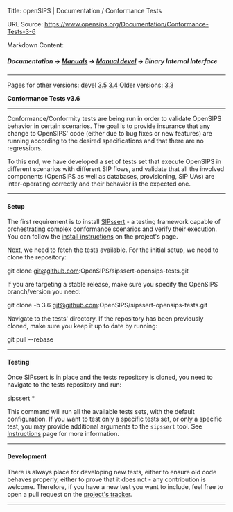Title: openSIPS | Documentation / Conformance Tests

URL Source: https://www.opensips.org/Documentation/Conformance-Tests-3-6

Markdown Content:
##### Documentation -\> [Manuals](https://www.opensips.org/Documentation/Manuals "Manuals") -\> [Manual devel](https://www.opensips.org/Documentation/Manual-3-6 "OpenSIPS Manual - 3.6") -\> Binary Internal Interface

* * *

Pages for other versions: devel [3.5](https://www.opensips.org/Documentation/Conformance-Tests-3-5 "Conformance Tests - 3.5") [3.4](https://www.opensips.org/Documentation/Conformance-Tests-3-4 "Conformance Tests - 3.4") Older versions: [3.3](https://www.opensips.org/Documentation/Conformance-Tests-3-3 "Conformance Tests - 3.3")

**Conformance Tests v3.6**

* * *

Conformance/Conformity tests are being run in order to validate OpenSIPS behavior in certain scenarios. The goal is to provide insurance that any change to OpenSIPS' code (either due to bug fixes or new features) are running according to the desired specifications and that there are no regressions.

To this end, we have developed a set of tests set that execute OpenSIPS in different scenarios with different SIP flows, and validate that all the involved components (OpenSIPS as well as databases, provisioning, SIP UAs) are inter-operating correctly and their behavior is the expected one.

* * *

#### Setup

The first requirement is to install [SIPssert](https://github.com/OpenSIPS/SIPssert) - a testing framework capable of orchestrating complex conformance scenarios and verify their execution. You can follow the [install instructions](https://github.com/OpenSIPS/SIPssert#installation) on the project's page.

Next, we need to fetch the tests available. For the initial setup, we need to clone the repository:

git clone git@github.com:OpenSIPS/sipssert-opensips-tests.git

If you are targeting a stable release, make sure you specify the OpenSIPS branch/version you need:

git clone -b 3.6 git@github.com:OpenSIPS/sipssert-opensips-tests.git

Navigate to the tests' directory. If the repository has been previously cloned, make sure you keep it up to date by running:

git pull --rebase

* * *

#### Testing

Once SIPssert is in place and the tests repository is cloned, you need to navigate to the tests repository and run:

sipssert \*

This command will run all the available tests sets, with the default configuration. If you want to test only a specific tests set, or only a specific test, you may provide additional arguments to the `sipssert` tool. See [Instructions](https://github.com/OpenSIPS/SIPssert#usage) page for more information.

* * *

#### Development

There is always place for developing new tests, either to ensure old code behaves properly, either to prove that it does not - any contribution is welcome. Therefore, if you have a new test you want to include, feel free to open a pull request on the [project's tracker](https://github.com/OpenSIPS/sipssert-opensips-tests/pulls).

* * *
